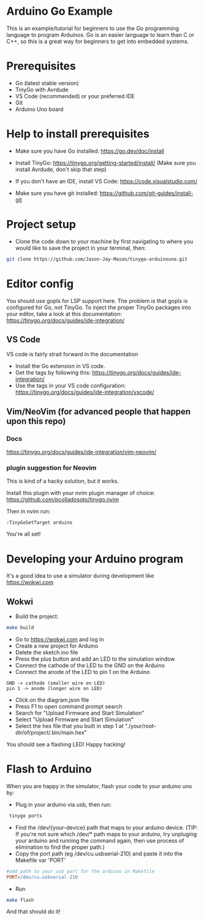# Arduino Go Example
This is an example/tutorial for beginners to use the Go programming language to program Arduinos. Go is an easier language to learn than C or C++, so this is a great way for beginners to get into embedded systems.

# Prerequisites

- Go (latest stable version)
- TinyGo with Avrdude
- VS Code (recommended) or your preferred IDE
- Git
- Arduino Uno board

# Help to install prerequisites
- Make sure you have Go installed:
https://go.dev/doc/install

- Install TinyGo:
https://tinygo.org/getting-started/install/
(Make sure you install Avrdude, don't skip that step)

- If you don't have an IDE, install VS Code:
https://code.visualstudio.com/

- Make sure you have git installed:
https://github.com/git-guides/install-git

# Project setup
- Clone the code down to your machine by first navigating to where you would like to save the project in your terminal, then:
```bash
git clone https://github.com/Jason-Jay-Mason/tinygo-arduinouno.git
```


# Editor config
You should use gopls for LSP support here. The problem is that gopls is configured for Go, not TinyGo. To inject the proper TinyGo packages into your editor, take a look at this documentation:
https://tinygo.org/docs/guides/ide-integration/

## VS Code
VS code is fairly strait forward in the documentation
- Install the Go extension in VS code.
- Get the tags by following this: https://tinygo.org/docs/guides/ide-integration/
- Use the tags in your VS code configuration: https://tinygo.org/docs/guides/ide-integration/vscode/

## Vim/NeoVim (for advanced people that happen upon this repo)
### Docs
https://tinygo.org/docs/guides/ide-integration/vim-neovim/

### plugin suggestion for Neovim
This is kind of a hacky solution, but it works.

Install this plugin with your nvim plugin manager of choice:
https://github.com/pcolladosoto/tinygo.nvim

Then in nvim run:
```vim
:TinyGoSetTarget arduino
```
You're all set!

# Developing your Arduino program
It's a good idea to use a simulator during development like https://wokwi.com

## Wokwi
- Build the project:
```bash
make build
```
- Go to https://wokwi.com and log in
- Create a new project for Arduino
- Delete the sketch.ino file
- Press the plus button and add an LED to the simulation window
- Connect the cathode of the LED to the GND on the Arduino 
- Connect the anode of the LED to pin 1 on the Arduino
```
GND -> cathode (smaller wire on LED)
pin 1 -> anode (longer wire on LED)

```
- Click on the diagram.json file
- Press F1 to open command prompt search
- Search for "Upload Firmware and Start Simulation"
- Select "Upload Firmware and Start Simulation"
- Select the hex file that you built in step 1 at "./your/root-dir/of/project/.bin/main.hex"

You should see a flashing LED! Happy hacking!

# Flash to Arduino
When you are happy in the simulator, flash your code to your arduino uno by:

- Plug in your arduino via usb, then run:
```bash
 tinygo ports
```
- Find the /dev/{your-device} path that maps to your arduino device.
(TIP: If you're not sure which /dev/* path maps to your arduino, try unpluging your arduino and running the command again, then use process of elimination to find the proper path.)
- Copy the port path (eg /dev/cu.usbserial-210) and paste it into the Makefile var 'PORT'
```Makefile
#add path to your usb port for the arduino in Makefile
PORT=/dev/cu.usbserial-210
```
- Run 
```bash
make flash
```

And that should do it!
